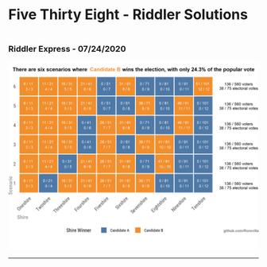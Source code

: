 # Five Thirty Eight - Riddler Solutions

<div class="row"> 
  <div class="column">
	<h3>Riddler Express - 07/24/2020 </h3>
	<a href="Riddler 07_24_20"><img src="Riddler 07_24_20/plot.png"></a>

  </div>
</div>

---

